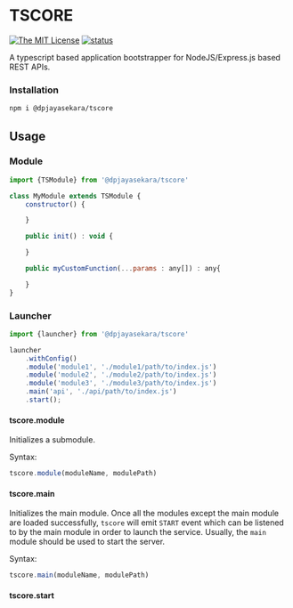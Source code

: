 # TSCORE

[![The MIT License](https://img.shields.io/badge/license-MIT-orange.svg?style=flat-square)](http://opensource.org/licenses/MIT) [![status](https://img.shields.io/badge/status-development_pending-brightgreen.svg?style=flat-square)]()

A typescript based application bootstrapper for NodeJS/Express.js based REST APIs.

### Installation

```sh
npm i @dpjayasekara/tscore
```

## Usage

### Module

```js
import {TSModule} from '@dpjayasekara/tscore'

class MyModule extends TSModule {
    constructor() {

    }

    public init() : void {

    }

    public myCustomFunction(...params : any[]) : any{

    }
}
```

### Launcher
```js
import {launcher} from '@dpjayasekara/tscore'

launcher
    .withConfig()
    .module('module1', './module1/path/to/index.js')
    .module('module2', './module2/path/to/index.js')
    .module('module3', './module3/path/to/index.js')
    .main('api', './api/path/to/index.js')
    .start();
```

#### tscore.module
Initializes a submodule.

Syntax:
```js
tscore.module(moduleName, modulePath)
```

#### tscore.main

Initializes the main module. Once all the modules except the main module are loaded successfully, `tscore` will emit `START` event which can be listened to by the main module in order to launch the service. Usually, the `main` module should be used to start the server.

Syntax:
```js
tscore.main(moduleName, modulePath)
```

#### tscore.start
